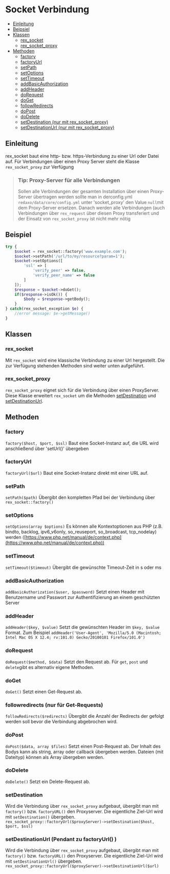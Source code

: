 # Socket Verbindung

* [Einleitung](#einleitung)
* [Beipsiel](#beispiel)
* [Klassen](#klassen)
  * [rex_socket](#socket)
  * [rex_socket_proxy](#socketproxy)
* [Methoden](#methoden)
  * [factory](#factory)
  * [factoryUrl](#factoryurl)
  * [setPath](#setpath)
  * [setOptions](#setoptions)
  * [setTimeout](#settimeout)
  * [addBasicAuthorization](#addbasicauthorization)
  * [addHeader](#addheader)
  * [doRequest](#dorequest)
  * [doGet](#doget)
  * [followRedirects](#followredirects)
  * [doPost](#dopost)
  * [doDelete](#dodelete)
  * [setDestination (nur mit rex_socket_proxy)](#setdestination)
  * [setDestinationUrl (nur mit rex_socket_proxy)](#setdestinationurl)

<a name="einleitung"></a>
## Einleitung
rex_socket baut eine http- bzw. https-Verbindung zu einer Url oder Datei auf. Für Verbindungen über einen Proxy Server steht die Klasse `rex_socket_proxy` zur Verfügung
> ### Tip: Proxy-Server für alle Verbindungen
> Sollen alle Verbindungen der gesamten Installation über einen Proxy-Server übertragen werden sollte man in derconfig.yml `redaxo/data/core/config.yml` unter 'socket_proxy' den Value `null`mit dem Proxy-Server ersetzen. Danach werden alle Verbindungen (auch Verbindungen über `rex_request` über diesen Proxy transferiert und der Einsatz von `rex_socket_proxy` ist nicht mehr nötig


<a name="beispiel"></a>
## Beispiel
```php
try {
    $socket = rex_socket::factory('www.example.com');
    $socket->setPath('/url/to/my/resource?param=1');
    $socket->setOptions([
        'ssl' => [
            'verify_peer' => false,
            'verify_peer_name' => false
        ]
    ]);
    $response = $socket->doGet();
    if($response->isOk()) {
        $body = $response->getBody();
    }
} catch(rex_socket_exception $e) {
    //error message: $e->getMessage()
}
```

<a name="klassen"></a>
## Klassen

<a name="socket"></a>
### rex_socket
Mit `rex_socket` wird eine klassische Verbindung zu einer Url hergestellt. Die zur Verfügung stehenden Methoden sind weiter unten aufgeführt.

<a name="socketproxy"></a>
### rex_socket_proxy
`rex_socket_proxy` eignet sich für die Verbindung über einen ProxyServer. Diese Klasse erweitert  `rex_socket` um die Methoden [setDestination](#setdestination) und [setDestinationUrl](#setdestinationurl).

<a name="methoden"></a>
## Methoden

<a name="factory"></a>
### factory
`factory($host, $port, $ssl)`
Baut eine Socket-Instanz auf, die URL wird anschließend über 'setUrl()' übergeben

<a name="factoryurl"></a>
### factoryUrl
`factoryUrl($url)`
Baut eine Socket-Instanz direkt mit einer URL auf.


<a name="setpath"></a>
### setPath
`setPath($path)`
Übergibt den kompletten Pfad bei der Verbindung über `rex_socket::factory()`

<a name="setoptions"></a>
### setOptions
`setOptions(array $options)`
Es können alle Kontextoptionen aus PHP (z.B. bindto, backlog, ipv6_v6only, so_reuseport, so_broadcast, tcp_nodelay) werden ([https://www.php.net/manual/de/context.php](https://www.php.net/manual/de/context.php))

<a name="settimeout"></a>
### setTimeout
`setTimeout($timeout)`
Übergibt die gewünschte Timeout-Zeit in s oder ms

<a name="addbasicauthorization"></a>
### addBasicAuthorization
`addBasicAuthorization($user, $password)`
Setzt einen Header mit Benutzername und Passwort zur Authentifizierung an einem geschützten Server

<a name="addheader"></a>
### addHeader
`addHeader($key, $value)`
Setzt die gewünschten Header im `$key, $value` Format. Zum Beispiel `addHeader('User-Agent', 'Mozilla/5.0 (Macintosh; Intel Mac OS X 12.4; rv:101.0) Gecko/20100101 Firefox/101.0') `

<a name="dorequest"></a>
### doRequest
`doRequest($method, $data)`
Setzt den Request ab. Für `get`, `post` und `delete`gibt es alternativ eigene Methoden.

<a name="doget"></a>
### doGet
`doGet()`
Setzt einen Get-Request ab.

<a name="followredirects"></a>
### followredirects (nur für Get-Requests)
`followRedirects($redirects)`
Übergibt die Anzahl der Redirects der gefolgt werden soll bevor die Verbindung abgebrochen wird.

<a name="dopost"></a>
### doPost
`doPost($data, array $files)`
Setzt einen Post-Request ab. Der Inhalt des Bodys kann als string, array oder callback übergeben werden. Dateien (mit Dateityp) können als Array übergeben werden.

<a name="dodelete"></a>
### doDelete
`doDelete()`
Setzt ein Delete-Request ab.

<a name="setdestination"></a>
### setDestination
Wird die Verbindung über `rex_socket_proxy` aufgebaut, übergibt man mit `factory()` bzw. `factoryURL()` den Proxyserver. Die eigentliche Ziel-Url wird mit `setDestination()` übergeben.
`rex_socket_proxy::factoryUrl($proxyServer)->setDestination($host, $port, $ssl)`


<a name="setdestinationurl"></a>
### setDestinationUrl (Pendant zu factoryUrl() )
Wird die Verbindung über `rex_socket_proxy` aufgebaut, übergibt man mit `factory()` bzw. `factoryURL()` den Proxyserver. Die eigentliche Ziel-Url wird mit `setDestinationUrl()` übergeben.
`rex_socket_proxy::factoryUrl($proxyServer)->setDestinationUrl($url)`

